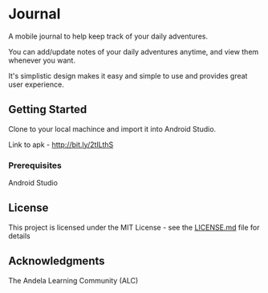 # Journal

A mobile journal to help keep track of your daily adventures.

You can add/update notes of your daily adventures anytime, and view them whenever you want.

It's simplistic design makes it easy and simple to use and provides great user experience.

## Getting Started

Clone to your local machince and import it into Android Studio.

Link to apk - http://bit.ly/2tILthS

### Prerequisites

Android Studio

## License

This project is licensed under the MIT License - see the [LICENSE.md](LICENSE.md) file for details

## Acknowledgments

The Andela Learning Community (ALC)
